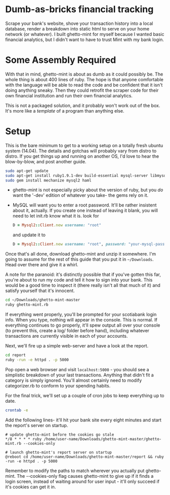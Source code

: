 Dumb-as-bricks financial tracking
=================================

Scrape your bank's website, shove your transaction history into a local database, render a breakdown into static html to serve on your home network (or whatever). I built ghetto-mint for myself because I wanted basic financial analytics, but I didn't want to have to trust Mint with my bank login.

Some Assembly Required
======================

With that in mind, ghetto-mint is about as dumb as it could possibly be. The whole thing is about 400 lines of ruby. The hope is that anyone comfortable with the language will be able to read the code and be confident that it isn't doing anything sneaky. Then they could retrofit the scraper code for their own financial institution and run their own financial analytics.

This is not a packaged solution, and it probably won't work out of the box. It's more like a *template* of a program than anything else.

Setup
=====

This is the bare minimum to get to a working setup on a totally fresh ubuntu system (14.04). The details and gotchas will probably vary from distro to distro. If you get things up and running on another OS, I'd love to hear the blow-by-blow, and post another guide.

```bash
sudo apt-get update
sudo apt-get install ruby1.9.1-dev build-essential mysql-server libmysqlclient-dev
sudo gem install mechanize mysql2 haml
```

* ghetto-mint is not especially picky about the version of ruby, but you *do* want the '-dev' edition of whatever you take- the gems rely on it.
* MySQL will want you to enter a root password. It'll be rather insistent about it, actually. If you create one instead of leaving it blank, you will need to let init.rb know what it is. look for

    ```ruby
    D = Mysql2::Client.new username: "root"
    ```
    and update it to
    ```ruby
    D = Mysql2::Client.new username: "root", password: "your-mysql-password"
    ```

Once that's all done, download ghetto-mint and unzip it somewhere. I'm going to assume for the rest of this guide that you put it in ```~/Downloads```. Head over there and give it a whirl.

A note for the paranoid: it's distinctly possible that if you've gotten this far, you're about to run my code and tell it how to sign into your bank. This would be a good time to inspect it (there really isn't all that much of it) and satisfy yourself that it's innocent.

```bash
cd ~/Downloads/ghetto-mint-master
ruby ghetto-mint.rb
```

If everything went properly, you'll be prompted for your scotiabank login info. When you type, nothing will appear in the console. This is normal. If everything continues to go properly, it'll spew output all over your console (to prevent this, create a log/ folder before hand), including whatever transactions are currently visible in each of your accounts.

Next, we'll fire up a simple web-server and have a look at the report.

```bash
cd report
ruby -run -e httpd . -p 5000
```

Pop open a web browser and visit ```localhost:5000``` - you should see a simplistic breakdown of your last transactions. Anything that didn't fit a category is simply ignored. You'll almost certainly need to modify categorizer.rb to conform to your spending habits.

For the final trick, we'll set up a couple of cron jobs to keep everything up to date.

```bash
crontab -e
```

Add the following lines- it'll hit your bank site every eight minutes and start the report's server on startup.

```
# update ghetto-mint before the cookies go stale
*/8 * * * * ruby /home/user-name/Downloads/ghetto-mint-master/ghetto-mint.rb --cookies-only

# launch ghetto-mint's report server on startup
@reboot cd /home/user-name/Downloads/ghetto-mint-master/report && ruby -run -e httpd . -p 5000
```

Remember to modify the paths to match wherever you actually put ghetto-mint. The --cookies-only flag causes ghetto-mint to give up if it finds a login screen, instead of waiting around for user input - it'll only succeed if it's cookies can get it in.
